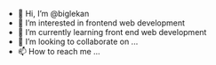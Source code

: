 - 👋 Hi, I’m @biglekan
- 👀 I’m interested in frontend web development
- 🌱 I’m currently learning front end web development
- 💞️ I’m looking to collaborate on ...
- 📫 How to reach me ...

<!---
biglekan/biglekan is a ✨ special ✨ repository because its `README.md` (this file) appears on your GitHub profile.
You can click the Preview link to take a look at your changes.
--->
